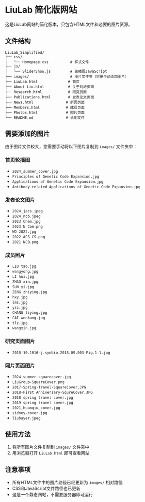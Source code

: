 # LiuLab 简化版网站

这是LiuLab网站的简化版本，只包含HTML文件和必要的图片资源。

## 文件结构

```
LiuLab_Simplified/
├── css/
│   └── Homepage.css          # 样式文件
├── js/
│   └── SliderShow.js         # 轮播图JavaScript
├── images/                   # 图片文件夹（需要手动添加图片）
├── LiuLab.html              # 首页
├── About Liu.html           # 关于刘涛页面
├── Research.html            # 研究页面
├── Publications.html        # 发表论文页面
├── News.html               # 新闻页面
├── Members.html            # 成员页面
├── Photos.html             # 照片页面
└── README.md               # 说明文件
```

## 需要添加的图片

由于图片文件较大，您需要手动将以下图片复制到 `images/` 文件夹中：

### 首页轮播图
- `2024_summer_cover.jpg`
- `Principles of Genetic Code Expansion.jpg`
- `Applications of Genetic Code Expansion.jpg`
- `Antibody-related Applications of Genetic Code Expansion.jpg`

### 发表论文图片
- `2024_jacs.jpeg`
- `2024_ncb.jpeg`
- `2023 Chem.jpg`
- `2023 N Com.png`
- `WD 2022.jpg`
- `2022 ACS CS.png`
- `2021 NCB.png`

### 成员照片
- `LIU tao.jpg`
- `wangyong.jpg`
- `LI hui.jpg`
- `ZHAO xin.jpg`
- `SUN yi.jpg`
- `ZENG zhiying.jpg`
- `hxy.jpg`
- `lms.jpg`
- `ysz.jpg`
- `CHANG liying.jpg`
- `CAI wenkang.jpg`
- `tlz.jpg`
- `wangxin.jpg`

### 研究页面图片
- `2018-10.1016-j.synbio.2018.09.003-Fig.1-1.jpg`

### 照片页面图片
- `2024_summer_squarecover.jpg`
- `LiuGroup-SquareCover.png`
- `2017-Spring-Travel-SquareCover.JPG`
- `2018-First Anniversary-SqureCover.JPG`
- `2018 spring travel cover.jpg`
- `2019 spring travel cover.jpg`
- `2021_huanqiu_cover.jpg`
- `sidney-cover.jpg`
- `liubayer.jpeg`

## 使用方法

1. 将所有图片文件复制到 `images/` 文件夹中
2. 用浏览器打开 `LiuLab.html` 即可查看网站

## 注意事项

- 所有HTML文件中的图片路径已经更新为 `images/` 相对路径
- CSS和JavaScript文件路径也已更新
- 这是一个静态网站，不需要服务器即可运行
